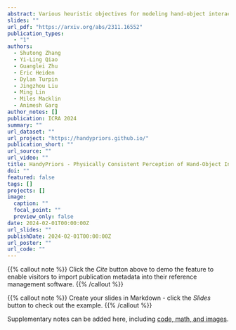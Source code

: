 ```yaml
---
abstract: Various heuristic objectives for modeling hand-object interaction have been proposed in past work. However, due to the lack of a cohesive framework, these objectives often possess a narrow scope of applicability and are limited by their efficiency or accuracy. In this paper, we propose HandyPriors, a unified and general pipeline for pose estimation in human-object interaction scenes by leveraging recent advances in differentiable physics and rendering. Our approach employs rendering priors to align with input images and segmentation masks along with physics priors to mitigate penetration and relative-sliding across frames. Furthermore, we present two alternatives for hand and object pose estimation. The optimization-based pose estimation achieves higher accuracy, while the filtering-based tracking, which utilizes the differentiable priors as dynamics and observation models, executes faster. We demonstrate that HandyPriors attains comparable or superior results in the pose estimation task, and that the differentiable physics module can predict contact information for pose refinement. We also show that our approach generalizes to perception tasks, including robotic hand manipulation and human-object pose estimation in the wild. 
slides: ""
url_pdf: "https://arxiv.org/abs/2311.16552"
publication_types:
  - "1"
authors:
  - Shutong Zhang
  - Yi-Ling Qiao
  - Guanglei Zhu
  - Eric Heiden
  - Dylan Turpin
  - Jingzhou Liu
  - Ming Lin
  - Miles Macklin
  - Animesh Garg
author_notes: []
publication: ICRA 2024
summary: ""
url_dataset: ""
url_project: "https://handypriors.github.io/"
publication_short: ""
url_source: ""
url_video: ""
title: HandyPriors - Physically Consistent Perception of Hand-Object Interactions with Differentiable Priors
doi: ""
featured: false
tags: []
projects: []
image:
  caption: ""
  focal_point: ""
  preview_only: false
date: 2024-02-01T00:00:00Z
url_slides: ""
publishDate: 2024-02-01T00:00:00Z
url_poster: ""
url_code: ""
---
```


{{% callout note %}}
Click the *Cite* button above to demo the feature to enable visitors to import publication metadata into their reference management software.
{{% /callout %}}

{{% callout note %}}
Create your slides in Markdown - click the *Slides* button to check out the example.
{{% /callout %}}

Supplementary notes can be added here, including [code, math, and images](https://wowchemy.com/docs/writing-markdown-latex/).
